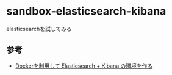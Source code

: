 # sandbox-elasticsearch-kibana

elasticsearchを試してみる

## 参考

- [Dockerを利用して Elasticsearch + Kibana の環境を作る](https://qiita.com/akym03/items/f981a35a95598d7ab97b)
